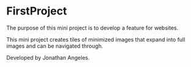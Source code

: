 # FirstProject

The purpose of this mini project is to develop a feature for websites.

This mini project creates tiles of minimized images that expand into full images and can be navigated through.

Developed by Jonathan Angeles.
